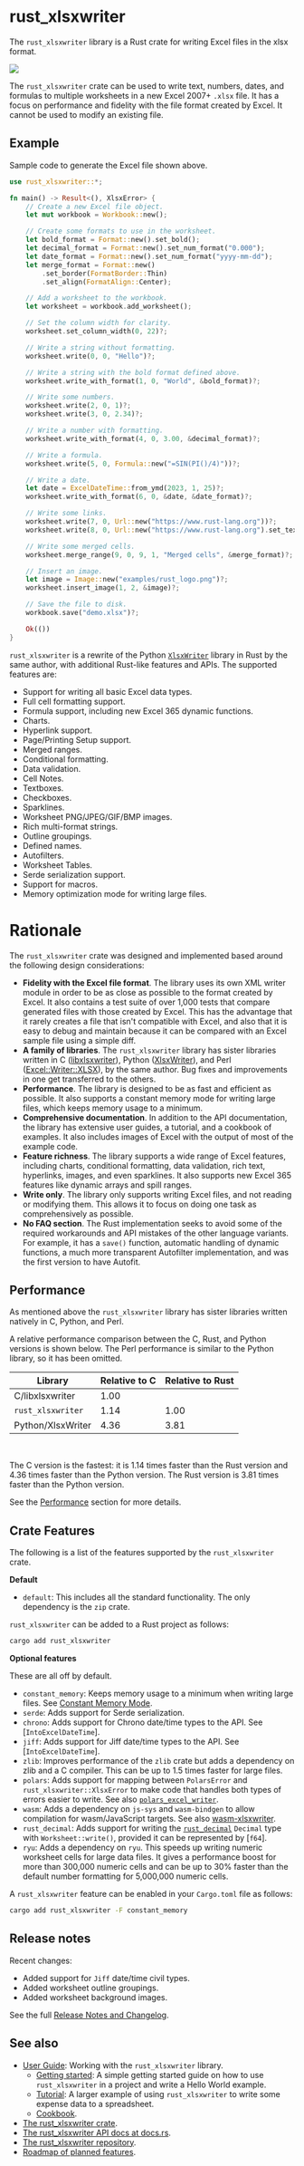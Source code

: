 # rust_xlsxwriter

The `rust_xlsxwriter` library is a Rust crate for writing Excel files in the
xlsx format.

<img src="https://rustxlsxwriter.github.io/images/demo.png">

The `rust_xlsxwriter` crate can be used to write text, numbers, dates, and
formulas to multiple worksheets in a new Excel 2007+ `.xlsx` file. It has a
focus on performance and fidelity with the file format created by Excel. It
cannot be used to modify an existing file.

## Example

Sample code to generate the Excel file shown above.

```rust
use rust_xlsxwriter::*;

fn main() -> Result<(), XlsxError> {
    // Create a new Excel file object.
    let mut workbook = Workbook::new();

    // Create some formats to use in the worksheet.
    let bold_format = Format::new().set_bold();
    let decimal_format = Format::new().set_num_format("0.000");
    let date_format = Format::new().set_num_format("yyyy-mm-dd");
    let merge_format = Format::new()
        .set_border(FormatBorder::Thin)
        .set_align(FormatAlign::Center);

    // Add a worksheet to the workbook.
    let worksheet = workbook.add_worksheet();

    // Set the column width for clarity.
    worksheet.set_column_width(0, 22)?;

    // Write a string without formatting.
    worksheet.write(0, 0, "Hello")?;

    // Write a string with the bold format defined above.
    worksheet.write_with_format(1, 0, "World", &bold_format)?;

    // Write some numbers.
    worksheet.write(2, 0, 1)?;
    worksheet.write(3, 0, 2.34)?;

    // Write a number with formatting.
    worksheet.write_with_format(4, 0, 3.00, &decimal_format)?;

    // Write a formula.
    worksheet.write(5, 0, Formula::new("=SIN(PI()/4)"))?;

    // Write a date.
    let date = ExcelDateTime::from_ymd(2023, 1, 25)?;
    worksheet.write_with_format(6, 0, &date, &date_format)?;

    // Write some links.
    worksheet.write(7, 0, Url::new("https://www.rust-lang.org"))?;
    worksheet.write(8, 0, Url::new("https://www.rust-lang.org").set_text("Rust"))?;

    // Write some merged cells.
    worksheet.merge_range(9, 0, 9, 1, "Merged cells", &merge_format)?;

    // Insert an image.
    let image = Image::new("examples/rust_logo.png")?;
    worksheet.insert_image(1, 2, &image)?;

    // Save the file to disk.
    workbook.save("demo.xlsx")?;

    Ok(())
}
```

`rust_xlsxwriter` is a rewrite of the Python [`XlsxWriter`] library in Rust
by the same author, with additional Rust-like features and APIs. The
supported features are:

- Support for writing all basic Excel data types.
- Full cell formatting support.
- Formula support, including new Excel 365 dynamic functions.
- Charts.
- Hyperlink support.
- Page/Printing Setup support.
- Merged ranges.
- Conditional formatting.
- Data validation.
- Cell Notes.
- Textboxes.
- Checkboxes.
- Sparklines.
- Worksheet PNG/JPEG/GIF/BMP images.
- Rich multi-format strings.
- Outline groupings.
- Defined names.
- Autofilters.
- Worksheet Tables.
- Serde serialization support.
- Support for macros.
- Memory optimization mode for writing large files.


[`XlsxWriter`]: https://xlsxwriter.readthedocs.io/index.html
[rust_xlsxwriter GitHub]: https://github.com/jmcnamara/rust_xlsxwriter


# Rationale

The `rust_xlsxwriter` crate was designed and implemented based around the
following design considerations:

- **Fidelity with the Excel file format**. The library uses its own XML
  writer module in order to be as close as possible to the format created by
  Excel. It also contains a test suite of over 1,000 tests that compare
  generated files with those created by Excel. This has the advantage that
  it rarely creates a file that isn't compatible with Excel, and also that
  it is easy to debug and maintain because it can be compared with an Excel
  sample file using a simple diff.
- **A family of libraries**. The `rust_xlsxwriter` library has sister
  libraries written in C ([libxlsxwriter]), Python ([XlsxWriter]), and Perl
  ([Excel::Writer::XLSX]), by the same author. Bug fixes and improvements in
  one get transferred to the others.
- **Performance**. The library is designed to be as fast and efficient as
  possible. It also supports a constant memory mode for writing large files,
  which keeps memory usage to a minimum.
- **Comprehensive documentation**. In addition to the API documentation, the
  library has extensive user guides, a tutorial, and a cookbook of examples.
  It also includes images of Excel with the output of most of the example
  code.
- **Feature richness**. The library supports a wide range of Excel features,
  including charts, conditional formatting, data validation, rich text,
  hyperlinks, images, and even sparklines. It also supports new Excel 365
  features like dynamic arrays and spill ranges.
- **Write only**. The library only supports writing Excel files, and not
  reading or modifying them. This allows it to focus on doing one task as
  comprehensively as possible.
- **No FAQ section**. The Rust implementation seeks to avoid some of the
  required workarounds and API mistakes of the other language variants. For
  example, it has a `save()` function, automatic handling of dynamic
  functions, a much more transparent Autofilter implementation, and was the
  first version to have Autofit.

[XlsxWriter]: https://xlsxwriter.readthedocs.io/index.html
[libxlsxwriter]: https://libxlsxwriter.github.io
[Excel::Writer::XLSX]: https://metacpan.org/dist/Excel-Writer-XLSX/view/lib/Excel/Writer/XLSX.pm


## Performance

As mentioned above the `rust_xlsxwriter` library has sister libraries
written natively in C, Python, and Perl.

A relative performance comparison between the C, Rust, and Python versions
is shown below. The Perl performance is similar to the Python library, so it
has been omitted.

| Library                       | Relative to C | Relative to Rust |
|-------------------------------|---------------|------------------|
| C/libxlsxwriter               | 1.00          |                  |
| `rust_xlsxwriter`             | 1.14          | 1.00             |
| Python/XlsxWriter             | 4.36          | 3.81             |

<br>

The C version is the fastest: it is 1.14 times faster than the Rust version
and 4.36 times faster than the Python version. The Rust version is 3.81
times faster than the Python version.

See the [Performance] section for more details.

[Performance]:  https://docs.rs/rust_xlsxwriter/latest/rust_xlsxwriter/performance/index.html
[Constant Memory Mode]: https://docs.rs/rust_xlsxwriter/latest/rust_xlsxwriter/performance/index.html#constant-memory-mode


## Crate Features

The following is a list of the features supported by the `rust_xlsxwriter`
crate.

**Default**

- `default`: This includes all the standard functionality. The only
  dependency is the `zip` crate.

`rust_xlsxwriter` can be added to a Rust project as follows:

```bash
cargo add rust_xlsxwriter
```

**Optional features**

These are all off by default.

- `constant_memory`: Keeps memory usage to a minimum when writing large files.
  See [Constant Memory Mode].
- `serde`: Adds support for Serde serialization.
- `chrono`: Adds support for Chrono date/time types to the API. See
  [`IntoExcelDateTime`].
- `jiff`: Adds support for Jiff date/time types to the API. See
  [`IntoExcelDateTime`].
- `zlib`: Improves performance of the `zlib` crate but adds a dependency on
  zlib and a C compiler. This can be up to 1.5 times faster for large files.
- `polars`: Adds support for mapping between `PolarsError` and
  `rust_xlsxwriter::XlsxError` to make code that handles both types of
  errors easier to write. See also
  [`polars_excel_writer`](https://crates.io/crates/polars_excel_writer).
- `wasm`: Adds a dependency on `js-sys` and `wasm-bindgen` to allow
  compilation for wasm/JavaScript targets. See also
  [wasm-xlsxwriter](https://github.com/estie-inc/wasm-xlsxwriter).
- `rust_decimal`: Adds support for writing the
  [`rust_decimal`](https://crates.io/crates/rust_decimal) `Decimal` type
  with `Worksheet::write()`, provided it can be represented by [`f64`].
- `ryu`: Adds a dependency on `ryu`. This speeds up writing numeric
  worksheet cells for large data files. It gives a performance boost for
  more than 300,000 numeric cells and can be up to 30% faster than the
  default number formatting for 5,000,000 numeric cells.

A `rust_xlsxwriter` feature can be enabled in your `Cargo.toml` file as
follows:

```bash
cargo add rust_xlsxwriter -F constant_memory
```

## Release notes

Recent changes:

- Added support for `Jiff` date/time civil types.
- Added worksheet outline groupings.
- Added worksheet background images.

See the full [Release Notes and Changelog].

## See also

- [User Guide]: Working with the `rust_xlsxwriter` library.
    - [Getting started]: A simple getting started guide on how to use
      `rust_xlsxwriter` in a project and write a Hello World example.
    - [Tutorial]: A larger example of using `rust_xlsxwriter` to write some
       expense data to a spreadsheet.
    - [Cookbook].
- [The rust_xlsxwriter crate].
- [The rust_xlsxwriter API docs at docs.rs].
- [The rust_xlsxwriter repository].
- [Roadmap of planned features].

[User Guide]: https://rustxlsxwriter.github.io/index.html
[Getting started]: https://rustxlsxwriter.github.io/getting_started.html
[Tutorial]: https://docs.rs/rust_xlsxwriter/latest/rust_xlsxwriter/tutorial/index.html
[Cookbook]: https://docs.rs/rust_xlsxwriter/latest/rust_xlsxwriter/cookbook/index.html

[The rust_xlsxwriter crate]: https://crates.io/crates/rust_xlsxwriter
[The rust_xlsxwriter API docs at docs.rs]: https://docs.rs/rust_xlsxwriter/latest/rust_xlsxwriter/
[The rust_xlsxwriter repository]: https://github.com/jmcnamara/rust_xlsxwriter
[Release Notes and Changelog]: https://docs.rs/rust_xlsxwriter/latest/rust_xlsxwriter/changelog/index.html
[Roadmap of planned features]: https://github.com/jmcnamara/rust_xlsxwriter/issues/1